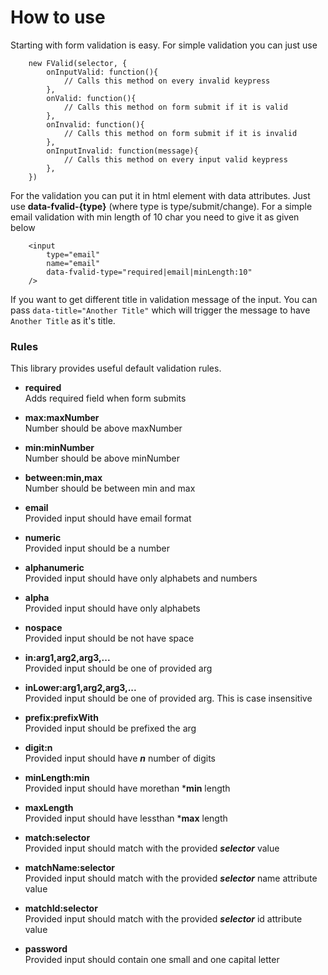 # How to use

Starting with form validation is easy. For simple validation you can just use

```
	new FValid(selector, {
        onInputValid: function(){
            // Calls this method on every invalid keypress
        },
        onValid: function(){
            // Calls this method on form submit if it is valid
        },
        onInvalid: function(){
            // Calls this method on form submit if it is invalid
        },
        onInputInvalid: function(message){
            // Calls this method on every input valid keypress
        },
    })

```


For the validation you can put it in html element with data attributes. Just use **data-fvalid-{type}** (where type is type/submit/change). For a simple email validation with min length of 10 char you need to give it as given below

```
	<input 
        type="email" 
        name="email"
		data-fvalid-type="required|email|minLength:10" 
	/>
``` 

If you want to get different title in validation message of the input. You can pass ```data-title="Another Title"``` which will trigger the message to have ```Another Title``` as it's title.


### Rules

This library provides useful default validation rules.

 - **required**  
    Adds required field when form submits

 - **max:maxNumber**  
    Number should be above maxNumber

 - **min:minNumber**  
    Number should be above minNumber

 - **between:min,max**  
    Number should be between min and max

 - **email**  
    Provided input should have email format

 - **numeric**  
    Provided input should be a number

 - **alphanumeric**  
    Provided input should have only alphabets and numbers

 - **alpha**  
    Provided input should have only alphabets

 - **nospace**  
    Provided input should be not have space

 - **in:arg1,arg2,arg3,...**  
    Provided input should be one of provided arg

 - **inLower:arg1,arg2,arg3,...**  
    Provided input should be one of provided arg. This is case insensitive

 - **prefix:prefixWith**  
    Provided input should be prefixed the arg

 - **digit:n**  
    Provided input should have ***n*** number of digits

 - **minLength:min**  
    Provided input should have morethan ***min** length

 - **maxLength**  
    Provided input should have lessthan ***max** length

 - **match:selector**  
    Provided input should match with the provided ***selector*** value

 - **matchName:selector**  
    Provided input should match with the provided ***selector*** name attribute value

 - **matchId:selector**  
    Provided input should match with the provided ***selector*** id attribute value

 - **password**  
    Provided input should contain one small and one capital letter